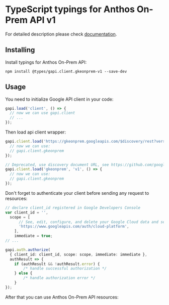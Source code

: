 # TypeScript typings for Anthos On-Prem API v1


For detailed description please check [documentation](https://cloud.google.com/anthos/clusters/docs/on-prem/).

## Installing

Install typings for Anthos On-Prem API:

```
npm install @types/gapi.client.gkeonprem-v1 --save-dev
```

## Usage

You need to initialize Google API client in your code:

```typescript
gapi.load('client', () => {
  // now we can use gapi.client
  // ...
});
```

Then load api client wrapper:

```typescript
gapi.client.load('https://gkeonprem.googleapis.com/$discovery/rest?version=v1', () => {
  // now we can use:
  // gapi.client.gkeonprem
});
```

```typescript
// Deprecated, use discovery document URL, see https://github.com/google/google-api-javascript-client/blob/master/docs/reference.md#----gapiclientloadname----version----callback--
gapi.client.load('gkeonprem', 'v1', () => {
  // now we can use:
  // gapi.client.gkeonprem
});
```

Don't forget to authenticate your client before sending any request to resources:

```typescript
// declare client_id registered in Google Developers Console
var client_id = '',
  scope = [
      // See, edit, configure, and delete your Google Cloud data and see the email address for your Google Account.
      'https://www.googleapis.com/auth/cloud-platform',
    ],
    immediate = true;
// ...

gapi.auth.authorize(
  { client_id: client_id, scope: scope, immediate: immediate },
  authResult => {
    if (authResult && !authResult.error) {
        /* handle successful authorization */
    } else {
        /* handle authorization error */
    }
});
```

After that you can use Anthos On-Prem API resources: <!-- TODO: make this work for multiple namespaces -->

```typescript
```

